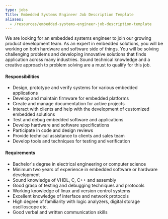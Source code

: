 ```yaml
---
type: jobs
Title: Embedded Systems Engineer Job Description Template
aliases:
  - /resources/embedded-systems-engineer-job-description-template
---
```


We are looking for an embedded systems engineer to join our growing product development team. As an expert in embedded solutions, you will be working on both hardware and software side of things. You will be solving challenging problems and developing innovative solutions that finds application across many industries. Sound technical knowledge and a creative approach to problem solving are a must to qualify for this job.

#### Responsibilities

- Design, prototype and verify systems for various embedded applications
- Develop and maintain firmware for embedded platforms
- Create and manage documentation for active projects
- Interact with clients and help with the development of customized embedded solutions
- Test and debug embedded software and applications
- Develop hardware and software specifications
- Participate in code and design reviews
- Provide technical assistance to clients and sales team
- Develop tools and techniques for testing and verification

#### Requirements

- Bachelor's degree in electrical engineering or computer science
- Minimum two years of experience in embedded software or hardware development
- Sound knowledge of VHDL, C, C++ and assembly
- Good grasp of testing and debugging techniques and protocols
- Working knowledge of linux and version control systems
- Excellent knowledge of interface and network protocols
- High degree of familiarity with logic analyzers, digital storage oscilloscope etc.
- Good verbal and written communication skills
